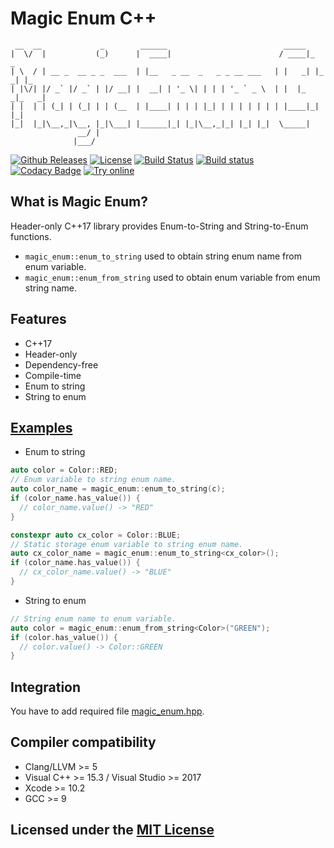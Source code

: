 # Magic Enum C++

```text
 __  __             _        ______                          _____
|  \/  |           (_)      |  ____|                        / ____|_     _
| \  / | __ _  __ _ _  ___  | |__   _ __  _   _ _ __ ___   | |   _| |_ _| |_
| |\/| |/ _` |/ _` | |/ __| |  __| | '_ \| | | | '_ ` _ \  | |  |_   _|_   _|
| |  | | (_| | (_| | | (__  | |____| | | | |_| | | | | | | | |____|_|   |_|
|_|  |_|\__,_|\__, |_|\___| |______|_| |_|\__,_|_| |_| |_|  \_____|
               __/ |
              |___/
```

[![Github Releases](https://img.shields.io/github/release/Neargye/magic_enum.svg)](https://github.com/Neargye/magic_enum/releases)
[![License](https://img.shields.io/github/license/Neargye/magic_enum.svg)](LICENSE)
[![Build Status](https://travis-ci.org/Neargye/magic_enum.svg?branch=master)](https://travis-ci.org/Neargye/magic_enum)
[![Build status](https://ci.appveyor.com/api/projects/status/0rpr966p9ssrvwu3/branch/master?svg=true)](https://ci.appveyor.com/project/Neargye/magic-enum-hf8vk/branch/master)
[![Codacy Badge](https://api.codacy.com/project/badge/Grade/64d04f150af14c3e8bd1090057b68538)](https://www.codacy.com/app/Neargye/magic_enum?utm_source=github.com&amp;utm_medium=referral&amp;utm_content=Neargye/magic_enum&amp;utm_campaign=Badge_Grade)
[![Try online](https://img.shields.io/badge/try-online-blue.svg)](https://wandbox.org/permlink/vvYmXey2yclPdeKM)

## What is Magic Enum?

Header-only C++17 library provides Enum-to-String and String-to-Enum functions.
* `magic_enum::enum_to_string` used to obtain string enum name from enum variable.
* `magic_enum::enum_from_string` used to obtain enum variable from enum string name.

## Features

* C++17
* Header-only
* Dependency-free
* Compile-time
* Enum to string
* String to enum

## [Examples](example/example.cpp)

* Enum to string
```cpp
auto color = Color::RED;
// Enum variable to string enum name.
auto color_name = magic_enum::enum_to_string(c);
if (color_name.has_value()) {
  // color_name.value() -> "RED"
}

constexpr auto cx_color = Color::BLUE;
// Static storage enum variable to string enum name.
auto cx_color_name = magic_enum::enum_to_string<cx_color>();
if (color_name.has_value()) {
  // cx_color_name.value() -> "BLUE"
}
```

* String to enum
```cpp
// String enum name to enum variable.
auto color = magic_enum::enum_from_string<Color>("GREEN");
if (color.has_value()) {
  // color.value() -> Color::GREEN
}
```

## Integration

You have to add required file [magic_enum.hpp](include/magic_enum.hpp).

## Compiler compatibility

* Clang/LLVM >= 5
* Visual C++ >= 15.3 / Visual Studio >= 2017
* Xcode >= 10.2
* GCC >= 9

## Licensed under the [MIT License](LICENSE)
